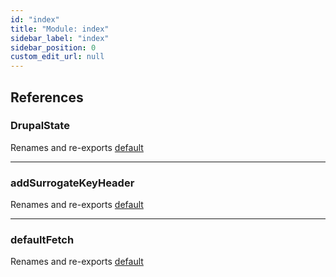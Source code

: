 ```yaml
---
id: "index"
title: "Module: index"
sidebar_label: "index"
sidebar_position: 0
custom_edit_url: null
---
```


## References

### DrupalState

Renames and re-exports [default](../classes/src_PantheonDrupalState.default.md)

___

### addSurrogateKeyHeader

Renames and re-exports [default](src_utils_addSurrogateKeyHeader.md#default)

___

### defaultFetch

Renames and re-exports [default](src_fetch_defaultFetch.md#default)
